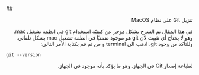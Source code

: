 ##<div dir=rtl> تنزيل Git على نظام MacOS </div>


<div dir=rtl> 
في هذا المقال تم الشرح بشكل موجز عن كيفيّة استخدام git في انظمة تشغيل mac. وهو لا يحتاج أي تثبيت لان git هو موجود ضمنيًا في انظمة تشغيل mac بشكل تلقائي. وللتأكد من وجود git، اذهب الى  terminal و من ثم قم 
بكتابة الأمر التالي: 
</div>

```
git --version
```

<div dir=rtl>
 لطباعة إصدار Git في الجهاز. وهو  ما يؤكد بأنه موجود في الجهاز.
</div>